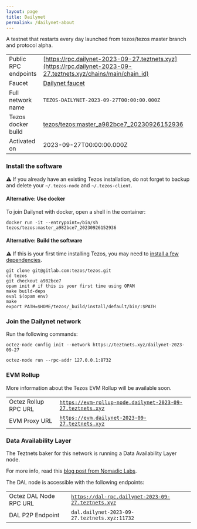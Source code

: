 ```yaml
---
layout: page
title: Dailynet
permalink: /dailynet-about
---
```


A testnet that restarts every day launched from tezos/tezos master branch and protocol alpha.

| | |
|-------|---------------------|
| Public RPC endpoints | [https://rpc.dailynet-2023-09-27.teztnets.xyz](https://rpc.dailynet-2023-09-27.teztnets.xyz/chains/main/chain_id)<br/> |
| Faucet | [Dailynet faucet](https://faucet.dailynet-2023-09-27.teztnets.xyz) |
| Full network name | `TEZOS-DAILYNET-2023-09-27T00:00:00.000Z` |
| Tezos docker build | [tezos/tezos:master_a982bce7_20230926152936](https://hub.docker.com/r/tezos/tezos/tags?page=1&ordering=last_updated&name=master_a982bce7_20230926152936) |
| Activated on | 2023-09-27T00:00:00.000Z |





### Install the software

⚠️  If you already have an existing Tezos installation, do not forget to backup and delete your `~/.tezos-node` and `~/.tezos-client`.



#### Alternative: Use docker

To join Dailynet with docker, open a shell in the container:

```
docker run -it --entrypoint=/bin/sh tezos/tezos:master_a982bce7_20230926152936
```

#### Alternative: Build the software

⚠️  If this is your first time installing Tezos, you may need to [install a few dependencies](https://tezos.gitlab.io/introduction/howtoget.html#setting-up-the-development-environment-from-scratch).

```
git clone git@gitlab.com:tezos/tezos.git
cd tezos
git checkout a982bce7
opam init # if this is your first time using OPAM
make build-deps
eval $(opam env)
make
export PATH=$HOME/tezos/_build/install/default/bin/:$PATH
```

### Join the Dailynet network

Run the following commands:

```
octez-node config init --network https://teztnets.xyz/dailynet-2023-09-27

octez-node run --rpc-addr 127.0.0.1:8732
```


### EVM Rollup

More information about the Tezos EVM Rollup will be available soon.

| | |
|-------|---------------------|
| Octez Rollup RPC URL | [`https://evm-rollup-node.dailynet-2023-09-27.teztnets.xyz`](https://evm-rollup-node.dailynet-2023-09-27.teztnets.xyz/global/block/head) |
| EVM Proxy URL | [`https://evm.dailynet-2023-09-27.teztnets.xyz`](https://evm.dailynet-2023-09-27.teztnets.xyz) |




### Data Availability Layer

The Teztnets baker for this network is running a Data Availability Layer node.

For more info, read this [blog post from Nomadic Labs](https://research-development.nomadic-labs.com/data-availability-layer-tezos.html).

The DAL node is accessible with the following endpoints:

| | |
|-------|---------------------|
| Octez DAL Node RPC URL | [`https://dal-rpc.dailynet-2023-09-27.teztnets.xyz`](https://dal-rpc.dailynet-2023-09-27.teztnets.xyz) |
| DAL P2P Endpoint | `dal.dailynet-2023-09-27.teztnets.xyz:11732` |




